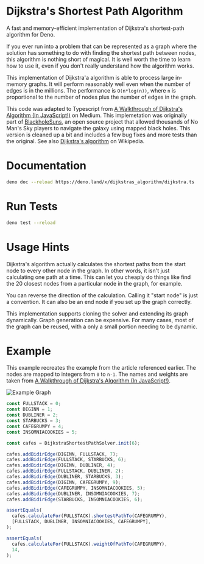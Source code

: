 # Dijkstra's Shortest Path Algorithm

A fast and memory-efficient implementation of Dijkstra's shortest-path algorithm
for Deno.

If you ever run into a problem that can be represented as a graph where the
solution has something to do with finding the shortest path between nodes, this
algorithm is nothing short of magical. It is well worth the time to learn how to
use it, even if you don't really understand how the algorithm works.

This implementation of Dijkstra'a algorithm is able to process large in-memory
graphs. It will perform reasonably well even when the number of edges is in the
millions. The performance is `O(n*log(n))`, where `n` is proportional to the
number of nodes plus the number of edges in the graph.

This code was adapted to Typescript from
[A Walkthrough of Dijkstra's Algorithm (In JavaScript!)](https://medium.com/@adriennetjohnson/a-walkthrough-of-dijkstras-algorithm-in-javascript-e94b74192026)
on Medium. This implemetation was originally part of
[BlackholeSuns](https://github.com/j50n/blackholesuns), an open source project
that allowed thousands of No Man's Sky players to navigate the galaxy using
mapped black holes. This version is cleaned up a bit and includes a few bug
fixes and more tests than the original. See also
[Dijkstra's algorithm](https://en.wikipedia.org/wiki/Dijkstra%27s_algorithm) on
Wikipedia.

# Documentation

```sh
deno doc --reload https://deno.land/x/dijkstras_algorithm/dijkstra.ts
```

# Run Tests

```sh
deno test --reload
```

# Usage Hints

Dijkstra's algorithm actually calculates the shortest paths from the start node
to every other node in the graph. In other words, it isn't just calculating one
path at a time. This can let you cheaply do things like find the 20 closest
nodes from a particular node in the graph, for example.

You can reverse the direction of the calculation. Calling it "start node" is
just a convention. It can also be an end node if you set up the graph correctly.

This implementation supports cloning the solver and extending its graph
dynamically. Graph generation can be expensive. For many cases, most of the
graph can be reused, with a only a small portion needing to be dynamic.

# Example

This example recreates the example from the article referenced earlier. The
nodes are mapped to integers from `0` to `n-1`. The names and weights are taken
from
[A Walkthrough of Dijkstra's Algorithm (In JavaScript!)](https://medium.com/@adriennetjohnson/a-walkthrough-of-dijkstras-algorithm-in-javascript-e94b74192026).

![Example Graph](https://miro.medium.com/max/2400/1*lTVbpbmx3OWbKSWLp7M3ug.jpeg)

```ts
const FULLSTACK = 0;
const DIGINN = 1;
const DUBLINER = 2;
const STARBUCKS = 3;
const CAFEGRUMPY = 4;
const INSOMNIACOOKIES = 5;

const cafes = DijkstraShortestPathSolver.init(6);

cafes.addBidirEdge(DIGINN, FULLSTACK, 7);
cafes.addBidirEdge(FULLSTACK, STARBUCKS, 6);
cafes.addBidirEdge(DIGINN, DUBLINER, 4);
cafes.addBidirEdge(FULLSTACK, DUBLINER, 2);
cafes.addBidirEdge(DUBLINER, STARBUCKS, 3);
cafes.addBidirEdge(DIGINN, CAFEGRUMPY, 9);
cafes.addBidirEdge(CAFEGRUMPY, INSOMNIACOOKIES, 5);
cafes.addBidirEdge(DUBLINER, INSOMNIACOOKIES, 7);
cafes.addBidirEdge(STARBUCKS, INSOMNIACOOKIES, 6);

assertEquals(
  cafes.calculateFor(FULLSTACK).shortestPathTo(CAFEGRUMPY),
  [FULLSTACK, DUBLINER, INSOMNIACOOKIES, CAFEGRUMPY],
);

assertEquals(
  cafes.calculateFor(FULLSTACK).weightOfPathTo(CAFEGRUMPY),
  14,
);
```
